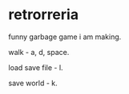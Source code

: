# retrorreria
funny garbage game i am making.

walk - a, d, space.

load save file - l.

save world - k.
